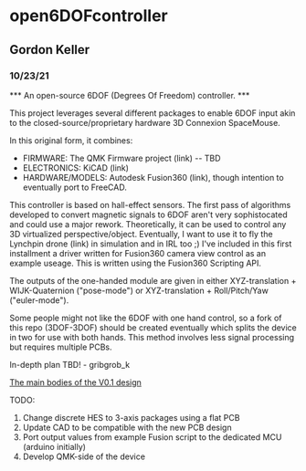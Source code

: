# open6DOFcontroller
## Gordon Keller
### 10/23/21

*** An open-source 6DOF (Degrees Of Freedom) controller. ***

This project leverages several different packages to enable 6DOF input akin to the closed-source/proprietary hardware 3D Connexion SpaceMouse.

In this original form, it combines:
* FIRMWARE: The QMK Firmware project (link) -- TBD
* ELECTRONICS: KiCAD (link)
* HARDWARE/MODELS: Autodesk Fusion360 (link), though intention to eventually port to FreeCAD.

This controller is based on hall-effect sensors. The first pass of algorithms developed to convert magnetic signals to 6DOF aren't very sophistocated and could use a major rework.
Theoretically, it can be used to control any 3D virtualized perspective/object. Eventually, I want to use it to fly the Lynchpin drone (link) in simulation and in IRL too ;)
I've included in this first installment a driver written for Fusion360 camera view control as an example useage. This is written using the Fusion360 Scripting API.

The outputs of the one-handed module are given in either XYZ-translation + WIJK-Quaternion ("pose-mode") or XYZ-translation + Roll/Pitch/Yaw ("euler-mode"). 

Some people might not like the 6DOF with one hand control, so a fork of this repo (3DOF-3DOF) should be created eventually which splits the device in two for use with both hands. This method involves less signal processing but requires multiple PCBs.

In-depth plan TBD! - gribgrob_k

[The main bodies of the V0.1 design](imgs/o6DOFc_V0.1.png)

TODO:
1. Change discrete HES to 3-axis packages using a flat PCB
2. Update CAD to be compatible with the new PCB design
3. Port output values from example Fusion script to the dedicated MCU (arduino initially)
4. Develop QMK-side of the device

